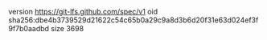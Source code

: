 version https://git-lfs.github.com/spec/v1
oid sha256:dbe4b3739529d21622c54c65b0a29c9a8d3b6d20f31e63d024ef3f9f7b0aadbd
size 3698
